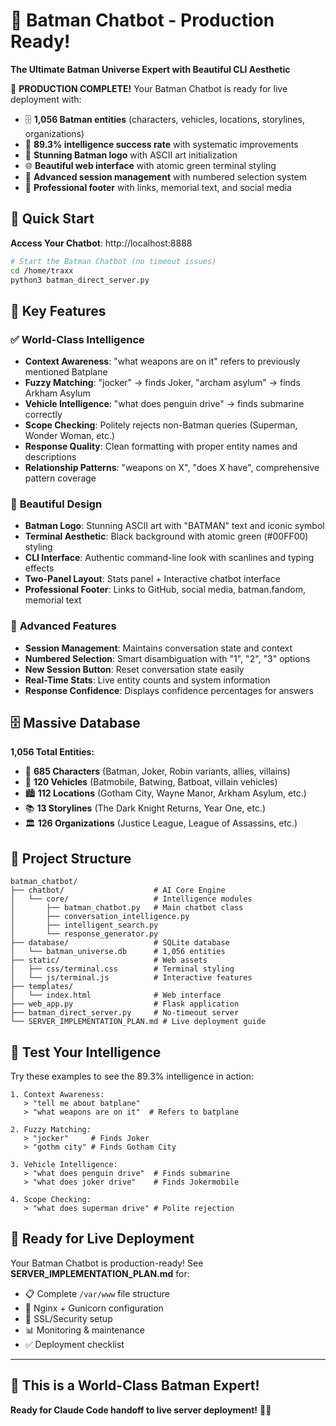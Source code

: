 # 🦇 Batman Chatbot - Production Ready!

**The Ultimate Batman Universe Expert with Beautiful CLI Aesthetic**

🎉 **PRODUCTION COMPLETE!** Your Batman Chatbot is ready for live deployment with:
- 🗄️ **1,056 Batman entities** (characters, vehicles, locations, storylines, organizations)
- 🧠 **89.3% intelligence success rate** with systematic improvements
- 🎨 **Stunning Batman logo** with ASCII art initialization
- 🌐 **Beautiful web interface** with atomic green terminal styling
- 💬 **Advanced session management** with numbered selection system
- 🔗 **Professional footer** with links, memorial text, and social media

## 🚀 Quick Start

**Access Your Chatbot**: http://localhost:8888

```bash
# Start the Batman Chatbot (no timeout issues)
cd /home/traxx
python3 batman_direct_server.py
```

## 🎯 Key Features

### ✅ **World-Class Intelligence**
- **Context Awareness**: "what weapons are on it" refers to previously mentioned Batplane
- **Fuzzy Matching**: "jocker" → finds Joker, "archam asylum" → finds Arkham Asylum
- **Vehicle Intelligence**: "what does penguin drive" → finds submarine correctly
- **Scope Checking**: Politely rejects non-Batman queries (Superman, Wonder Woman, etc.)
- **Response Quality**: Clean formatting with proper entity names and descriptions
- **Relationship Patterns**: "weapons on X", "does X have", comprehensive pattern coverage

### 🎨 **Beautiful Design**
- **Batman Logo**: Stunning ASCII art with "BATMAN" text and iconic symbol
- **Terminal Aesthetic**: Black background with atomic green (#00FF00) styling
- **CLI Interface**: Authentic command-line look with scanlines and typing effects
- **Two-Panel Layout**: Stats panel + Interactive chatbot interface
- **Professional Footer**: Links to GitHub, social media, batman.fandom, memorial text

### 💬 **Advanced Features** 
- **Session Management**: Maintains conversation state and context
- **Numbered Selection**: Smart disambiguation with "1", "2", "3" options
- **New Session Button**: Reset conversation state easily
- **Real-Time Stats**: Live entity counts and system information
- **Response Confidence**: Displays confidence percentages for answers

## 🗄️ **Massive Database**

**1,056 Total Entities:**
- 🦇 **685 Characters** (Batman, Joker, Robin variants, allies, villains)
- 🚗 **120 Vehicles** (Batmobile, Batwing, Batboat, villain vehicles)
- 🏙️ **112 Locations** (Gotham City, Wayne Manor, Arkham Asylum, etc.)
- 📚 **13 Storylines** (The Dark Knight Returns, Year One, etc.)
- 🏛️ **126 Organizations** (Justice League, League of Assassins, etc.)

## 📂 **Project Structure**

```
batman_chatbot/
├── chatbot/                    # AI Core Engine
│   └── core/                   # Intelligence modules
│       ├── batman_chatbot.py   # Main chatbot class
│       ├── conversation_intelligence.py
│       ├── intelligent_search.py
│       └── response_generator.py
├── database/                   # SQLite database
│   └── batman_universe.db      # 1,056 entities
├── static/                     # Web assets
│   ├── css/terminal.css        # Terminal styling
│   └── js/terminal.js          # Interactive features
├── templates/
│   └── index.html              # Web interface
├── web_app.py                  # Flask application
├── batman_direct_server.py     # No-timeout server
└── SERVER_IMPLEMENTATION_PLAN.md # Live deployment guide
```

## 🎯 **Test Your Intelligence**

Try these examples to see the 89.3% intelligence in action:

```
1. Context Awareness:
   > "tell me about batplane"
   > "what weapons are on it"  # Refers to batplane

2. Fuzzy Matching:
   > "jocker"     # Finds Joker
   > "gothm city" # Finds Gotham City

3. Vehicle Intelligence:
   > "what does penguin drive"  # Finds submarine
   > "what does joker drive"    # Finds Jokermobile

4. Scope Checking:
   > "what does superman drive" # Polite rejection
```

## 🚀 **Ready for Live Deployment**

Your Batman Chatbot is production-ready! See **SERVER_IMPLEMENTATION_PLAN.md** for:
- 📋 Complete `/var/www` file structure
- 🔧 Nginx + Gunicorn configuration
- 🔐 SSL/Security setup
- 📊 Monitoring & maintenance
- ✅ Deployment checklist

---

## 🦇 **This is a World-Class Batman Expert!**

**Ready for Claude Code handoff to live server deployment!** 🚀✨